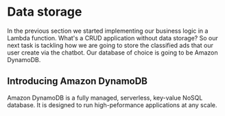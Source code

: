 # Data storage

In the previous section we started implementing our business logic in a Lambda function. What's a CRUD application without data storage? So our next task is tackling how we are going to store the classified ads that our user create via the chatbot. Our database of choice is going to be Amazon DynamoDB.

## Introducing Amazon DynamoDB

Amazon DynamoDB is a fully managed, serverless, key-value NoSQL database. It is designed to run high-peformance applications at any scale.